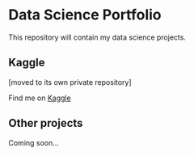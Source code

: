 # Data Science Portfolio

This repository will contain my data science projects.

## Kaggle

[moved to its own private repository]

Find me on [Kaggle](https://www.kaggle.com/svartalfarqc)

## Other projects

Coming soon...
